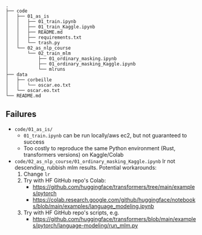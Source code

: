 


```
.
├── code
│   ├── 01_as_is
│   │   ├── 01_train.ipynb
│   │   ├── 01_train_Kaggle.ipynb
│   │   ├── README.md
│   │   ├── requirements.txt
│   │   └── trash.py
│   └── 02_as_nlp_course
│       └── 02_train_mlm
│           ├── 01_ordinary_masking.ipynb
│           ├── 01_ordinary_masking_Kaggle.ipynb
│           └── mlruns
├── data
│   ├── corbeille
│   │   └── oscar.eo.txt
│   └── oscar.eo.txt
└── README.md
```


## Failures
- `code/01_as_is/`
    - `01_train.ipynb` can be run locally/aws ec2, but not guaranteed to success
    - Too costly to reproduce the same Python environment (Rust, transformers versions) on Kaggle/Colab
- `code/02_as_nlp_course/01_ordinary_masking_Kaggle.ipynb` lr not descending, rubbish mlm results.
  Potential workarounds:
    1. Change `lr`
    1. Try with HF GitHub repo's Colab:
        - <https://github.com/huggingface/transformers/tree/main/examples/pytorch>
        - <https://colab.research.google.com/github/huggingface/notebooks/blob/main/examples/language_modeling.ipynb>
    1. Try with HF GitHub repo's scripts, e.g.
        - <https://github.com/huggingface/transformers/blob/main/examples/pytorch/language-modeling/run_mlm.py>
